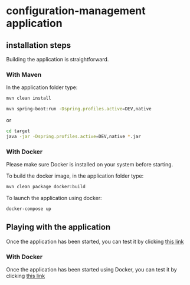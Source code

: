 # configuration-management application

## installation steps

Building the application is straightforward.

### With Maven

In the application folder type:
```sh
mvn clean install
```

```sh
mvn spring-boot:run -Dspring.profiles.active=DEV,native
```

or

```sh
cd target
java -jar -Dspring.profiles.active=DEV,native *.jar
```

### With Docker

Please make sure Docker is installed on your system before starting.

To build the docker image, in the application folder type:
```sh
mvn clean package docker:build
```

To launch the application using docker:
```sh
docker-compose up
```

## Playing with the application

Once the application has been started, you can test it by clicking [this link](http://localhost:9898/configuration-management/dev)

### With Docker

Once the application has been started using Docker, you can test it by clicking [this link](http://configuration-management)
